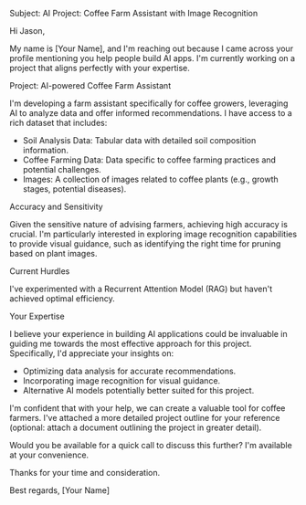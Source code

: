 Subject: AI Project: Coffee Farm Assistant with Image Recognition

Hi Jason,

My name is [Your Name], and I'm reaching out because I came across your profile mentioning you help people build AI apps. I'm currently working on a project that  aligns perfectly with your expertise.

Project: AI-powered Coffee Farm Assistant

I'm developing a farm assistant specifically for coffee growers, leveraging AI to analyze data and offer informed recommendations. I have access to a rich dataset that includes:

* Soil Analysis Data: Tabular data with detailed soil composition information.
* Coffee Farming Data: Data specific to coffee farming practices and potential challenges.
* Images: A collection of images related to coffee plants (e.g., growth stages, potential diseases).

Accuracy and Sensitivity

Given the sensitive nature of advising farmers, achieving high accuracy is crucial.  I'm particularly interested in exploring image recognition capabilities to provide visual guidance,  such as identifying the right time for pruning based on plant images.

Current Hurdles

I've experimented with a Recurrent Attention Model (RAG) but haven't achieved optimal efficiency. 

Your Expertise

I believe your experience in building AI applications could be invaluable in guiding me towards the most effective approach for this project.  Specifically, I'd appreciate your insights on:

* Optimizing data analysis for accurate recommendations.
* Incorporating image recognition for visual guidance.
* Alternative AI models potentially better suited for this project.

I'm confident that with your help, we can create a valuable tool for coffee farmers.  I've attached a more detailed project outline for your reference (optional: attach a document outlining the project in greater detail). 

Would you be available for a quick call to discuss this further? I'm available at your convenience. 

Thanks for your time and consideration.

Best regards,
[Your Name]
